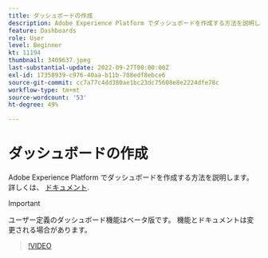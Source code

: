 ```yaml
---
title: ダッシュボードの作成
description: Adobe Experience Platform でダッシュボードを作成する方法を説明します。
feature: Dashboards
role: User
level: Beginner
kt: 11194
thumbnail: 3409637.jpeg
last-substantial-update: 2022-09-27T00:00:00Z
exl-id: 17358939-c976-40aa-b11b-708edf8ebce6
source-git-commit: cc7a77c4dd380ae1bc23dc75608e8e2224dfe78c
workflow-type: tm+mt
source-wordcount: '53'
ht-degree: 49%

---
```


# ダッシュボードの作成

Adobe Experience Platform でダッシュボードを作成する方法を説明します。詳しくは、 [ドキュメント](https://experienceleague.adobe.com/docs/experience-platform/dashboards/user-defined-dashboards.html).

>[!IMPORTANT]
>
>ユーザー定義のダッシュボード機能はベータ版です。 機能とドキュメントは変更される場合があります。

>[!VIDEO](https://video.tv.adobe.com/v/3409637/?quality=12&learn=on)
